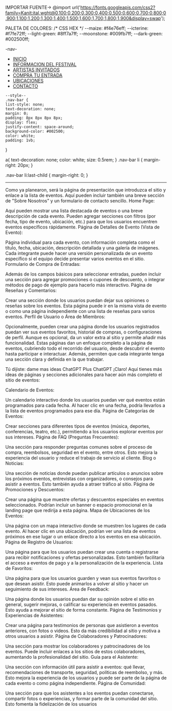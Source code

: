 IMPORTAR FUENTE->
@import url('https://fonts.googleapis.com/css2?family=Kanit:ital,wght@0,100;0,200;0,300;0,400;0,500;0,600;0,700;0,800;0,900;1,100;1,200;1,300;1,400;1,500;1,600;1,700;1,800;1,900&display=swap');



PALETA DE COLORES:
/* CSS HEX */
--maize: #f4e76eff;
--icterine: #f7fe72ff;
--light-green: #8ff7a7ff;
--moonstone: #009fb7ff;
--dark-green: #002500ff;

-nav-
  <nav>
        <ul class="nav-bar" class="text">
            <li class="inicio"><a class="inicio" href="#inicio">INICIO</a></li>
            <li class="ul-element"><a class="informacion" href="#informacion" onclick="informacionFestival">INFORMACION DEL FESTIVAL</a></li>
            <li class="ul-element"><a href="artistas.html" target="_blank">ARTISTAS INVITADOS</a></li>
            <li class="ul-element"><a href="#educacion">COMPRA TU ENTRADA</a></li>
            <li class="ul-element"><a href="#contactame">UBICACIONES</a></li>
            <li class="ul-element"><a href="#contactame">CONTACTO</a></li>
        </ul>
    </nav>

    --style--
    .nav-bar {
    list-style: none;
    text-decoration: none;
    margin: 0;
    padding: 8px 8px 8px 8px;
    display: flex;
    justify-content: space-around; 
    background-color: #002500;
    color: white;
    padding: 1vb;
}

a{
    text-decoration: none;
    color: white;
    size: 0.5rem;
}
.nav-bar li {
    margin-right: 20px;
}

.nav-bar li:last-child {
    margin-right: 0;
}

---

Como ya planearon, será la página de presentación que introduzca el sitio y enlace a la lista de eventos. Aquí pueden incluir también una breve sección de "Sobre Nosotros" y un formulario de contacto sencillo.
Home Page:

Aquí pueden mostrar una lista destacada de eventos o una breve descripción de cada evento. Pueden agregar secciones con filtros (por fecha, tipo de evento, ubicación, etc.) para que los usuarios encuentren eventos específicos rápidamente.
Página de Detalles de Evento (Vista de Evento):

Página individual para cada evento, con información completa como el título, fecha, ubicación, descripción detallada y una galería de imágenes.
Cada integrante puede hacer una versión personalizada de un evento específico si el equipo decide presentar varios eventos en el sitio.
Formulario de Compra de Entradas:

Además de los campos básicos para seleccionar entradas, pueden incluir una sección para agregar promociones o cupones de descuento, o integrar métodos de pago de ejemplo para hacerlo más interactivo.
Página de Reseñas y Comentarios:

Crear una sección donde los usuarios puedan dejar sus opiniones o reseñas sobre los eventos. Esta página puede ir en la misma vista de evento o como una página independiente con una lista de reseñas para varios eventos.
Perfil de Usuario o Área de Miembros:

Opcionalmente, pueden crear una página donde los usuarios registrados puedan ver sus eventos favoritos, historial de compras, o configuraciones de perfil. Aunque es opcional, da un valor extra al sitio y permite añadir más funcionalidad.
Estas páginas dan un enfoque completo a la página de eventos, cubriendo todo el recorrido del usuario, desde descubrir el evento hasta participar e interactuar. Además, permiten que cada integrante tenga una sección clara y definida en la que trabajar.






Tú dijiste:
dame mas ideas
ChatGPT Plus
ChatGPT
¡Claro! Aquí tienes más ideas de páginas y secciones adicionales para hacer aún más completo el sitio de eventos:

Calendario de Eventos:

Un calendario interactivo donde los usuarios puedan ver qué eventos están programados para cada fecha. Al hacer clic en una fecha, podría llevarlos a la lista de eventos programados para ese día.
Página de Categorías de Eventos:

Crear secciones para diferentes tipos de eventos (música, deportes, conferencias, teatro, etc.), permitiendo a los usuarios explorar eventos por sus intereses.
Página de FAQ (Preguntas Frecuentes):

Una sección para responder preguntas comunes sobre el proceso de compra, reembolsos, seguridad en el evento, entre otros. Esto mejora la experiencia del usuario y reduce el trabajo de servicio al cliente.
Blog o Noticias:

Una sección de noticias donde puedan publicar artículos o anuncios sobre los próximos eventos, entrevistas con organizadores, o consejos para asistir a eventos. Esto también ayuda a atraer tráfico al sitio.
Página de Promociones y Descuentos:

Crear una página que muestre ofertas y descuentos especiales en eventos seleccionados. Podrían incluir un banner o espacio promocional en la landing page que redirija a esta página.
Mapa de Ubicaciones de los Eventos:

Una página con un mapa interactivo donde se muestren los lugares de cada evento. Al hacer clic en una ubicación, podrían ver una lista de eventos próximos en ese lugar o un enlace directo a los eventos en esa ubicación.
Página de Registro de Usuarios:

Una página para que los usuarios puedan crear una cuenta o registrarse para recibir notificaciones y ofertas personalizadas. Esto también facilitaría el acceso a eventos de pago y a la personalización de la experiencia.
Lista de Favoritos:

Una página para que los usuarios guarden y vean sus eventos favoritos o que desean asistir. Esto puede animarlos a volver al sitio y hacer un seguimiento de sus intereses.
Área de Feedback:

Una página donde los usuarios puedan dar su opinión sobre el sitio en general, sugerir mejoras, o calificar su experiencia en eventos pasados. Esto ayuda a mejorar el sitio de forma constante.
Página de Testimonios y Experiencias de Asistentes:

Crear una página para testimonios de personas que asistieron a eventos anteriores, con fotos o videos. Esto da más credibilidad al sitio y motiva a otros usuarios a asistir.
Página de Colaboradores y Patrocinadores:

Una sección para mostrar los colaboradores y patrocinadores de los eventos. Puede incluir enlaces a los sitios de estos colaboradores, aumentando la profesionalidad del sitio.
Guía para el Asistente:

Una sección con información útil para asistir a eventos: qué llevar, recomendaciones de transporte, seguridad, políticas de reembolso, y más. Esto mejora la experiencia de los usuarios y puede ser parte de la página de cada evento o como página independiente.
Página de Comunidad:

Una sección para que los asistentes a los eventos puedan conectarse, compartir fotos o experiencias, y formar parte de la comunidad del sitio. Esto fomenta la fidelización de los usuarios
